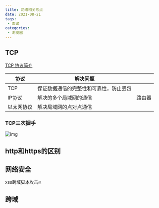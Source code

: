 ```yaml
---
title: 网络相关考点
date: 2021-08-21
tags:
 - 面试
categories: 
 - 浏览器
---
```


## TCP

[TCP 协议简介](https://www.ruanyifeng.com/blog/2017/06/tcp-protocol.html)

| 协议       | 解决问题                               |        |
| ---------- | -------------------------------------- | ------ |
| TCP        | 保证数据通信的完整性和可靠性，防止丢包 |        |
| IP协议     | 解决的多个局域网的通信                 | 路由器 |
| 以太网协议 | 解决局域网的点对点通信                 |        |





### TCP三次握手

![img](https://www.ruanyifeng.com/blogimg/asset/2017/bg2017060804.png)

## http和https的区别



## 网络安全

xss跨域脚本攻击:fire:



## 跨域

